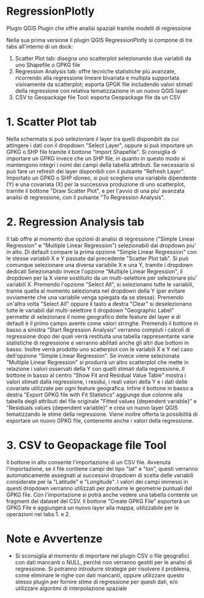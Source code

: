 # RegressionPlotly
Plugin QGIS Plugin che offre analisi spaziali tramite modelli di regressione

Nella sua prima versione il plugin QGIS RegressionPlotly si compone di tre tabs all'interno di un dock:
1. Scatter Plot tab: disegna uno scatterplot selezionando due variabili da uno Shapefile o GPKG file
2. Regression Analysis tab: offre tecniche statistiche più avanzate, ricorrendo alla regressione lineare bivariata e multipla supportata visivamente da scatterplot; esporta GPGK file includendo valori stimati della regressione con relativa tematizzazione in un nuovo QGIS layer
3. CSV to Geopackage file Tool: esporta Geopackage file da un CSV

  
# 1. Scatter Plot tab
Nella schermata si può selezionare il layer tra quelli disponibili da cui attingere i dati con il dropdown "Select Layer", oppure si può importare un GPKG o SHP file tramite il bottone "Import Shapefile". Si consiglia di importare un GPKG invece che un SHP file, in quanto in questo modo si mantengono integri i nomi dei campi della tabella attributi. Se necessario si può fare un refresh dei layer disponibili con il pulsante "Refresh Layer".
Importato un GPKG o SHP idoneo, si può scegliere una variabile dipendente (Y) e una covariata (X) per la successiva produzione di uno scatterplot, tramite il bottone "Draw Scatter Plot", e per l'avvio di una piu' avanzata analisi di regressione, con il pulsante "To Regression Analysis".

# 2. Regression Analysis tab
Il tab offre al momento due opzioni di analisi di regressione ("Simple Linear Regression" e "Multiple Linear Regression") selezionabili dal dropdown piu' in alto.
Di default compare la prima opzione "Simple Linear Regression" con le stesse variabili X e Y passate dal precedente "Scatter Plot tab". Si può comunque selezionare una diversa variabile X e una Y, tramite i dropdown dedicati
Selezionando invece l'opzione "Multiple Linear Regression", il dropdown per la X viene sostituito da un multi-selettore per selezionare piu' variabili X. Premendo l'opzione "Select All", si selezionano tutte le variabili, tranne quella al momento selezionata nel dropdown della Y (per evitare ovviamente che una variabile venga spiegata da se stessa). Premendo un'altra volta "Select All" oppure il tasto a destra "Clear" si deselezionano tutte le variabili dal multi-selettore
Il dropdown "Geographic Label" permette di selezionare il nome geografico delle feature del layer e di default è il primo campo avente come valori stringhe.
Premendo il bottone in basso a sinistra "Start Regression Analysis" verranno compiuti i calcoli di regressione dopo dei quali verrà restituita una tabella rappresentante varie statistiche di regressione e verranno abilitati anche gli altri due bottoni in basso. Inoltre verrà prodotto uno scatterplot con le variabili X e Y nel caso dell'opzione "Simple Linear Regression". Se invece viene selezionata "Multiple Linear Regression" si produrrà un altro scatterplot che mette in relazione i valori osservati della Y con quelli stimati dalla regressione.
Il bottone in basso al centro "Show Fit and Residual Value Table" mostra i valori stimati dalla regressione, i residui, i reali valori della Y e i dati delle covariate utilizzate per ogni feature geografica.
Infine il bottone in basso a destra "Export GPKG file with Fit Statistics" aggiunge due colonne alla tabella degli attributi del file originale "Fitted values {dependent variable}" e "Residuals values {dependent variable}" e crea un nuovo layer QGIS tematizzando le stime della regressione. Viene inoltre offerta la possibilità di esportare un nuovo GPKG file, contenente anche i valori della regressione.

# 3. CSV to Geopackage file Tool
Il bottone in alto consente l'importazione di un CSV file. Avvenuta l'importazione, se il file contiene campi del tipo "lat" e "lon", questi verranno automaticamente assegnati ai successivi dropdown di scelta delle variabili considerate per la "Latitude" e "Longitude". I valori dei campi immessi in questi dropdown verranno utilizzati per produrre le geometrie puntuali del GPKG file. Con l'importazione si potrà anche vedere una tabella contente un fragment del dataset del CSV.
Il bottone "Create GPKG File" esporterà un GPKG File e aggiungerà un nuovo layer alla mappa, utilizzabile per le operazioni nei tabs 1. e 2.

# Note e Avvertenze
- Si sconsiglia al momento di importare nel plugin CSV o file geografici con dati mancanti o NULL, perché non verranno gestiti per le analisi di regressione. Si potranno introdurre strategie per risolvere il problema, come eliminare le righe con dati mancanti, oppure utilizzare questo stesso plugin per fornire stime di regressione per questi dati, e/o utilizzare algoritmi di interpolazione spaziale



